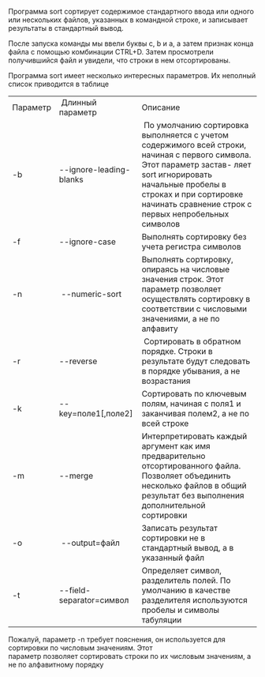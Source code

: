 Программа sort сортирует содержимое стандартного ввода или одного или нескольких файлов, указанных в командной строке, и записывает результаты в стандартный вывод. 


После запуска команды мы ввели буквы c, b и a, а затем признак конца файла с помощью комбинации CTRL+D. Затем просмотрели получившийся файл и увидели, что строки в нем отсортированы.


Программа sort имеет несколько интересных параметров. Их неполный список приводится в таблице




|  |  |  |
| --- | --- | --- |
| Параметр |  Длинный параметр | Описание |
| -b | --ignore-leading-blanks |  По умолчанию сортировка выполняется с учетом содержимого всей строки, начиная с первого символа. Этот параметр застав- ляет sort игнорировать начальные пробелы в строках и при сортировке начинать сравнение строк с первых непробельных символов |
| -f | --ignore-case  | Выполнять сортировку без учета регистра символов |
| -n |  --numeric-sort | Выполнять сортировку, опираясь на числовые значения строк. Этот параметр позволяет осуществлять сортировку в соответствии с числовыми значениями, а не по алфавиту |
| -r | --reverse |  Сортировать в обратном порядке. Строки в результате будут следовать в порядке убывания, а не возрастания |
| -k | --key=поле1[,поле2] | Сортировать по ключевым полям, начиная с поля1 и заканчивая полем2, а не по всей строке |
| -m | --merge | Интерпретировать каждый аргумент как имя предварительно отсортированного файла. Позволяет объединить несколько файлов в общий результат без выполнения дополнительной сортировки |
| -o |  --output=файл  | Записать результат сортировки не в стандартный вывод, а в указанный файл |
| -t | --field-separator=символ | Определяет символ, разделитель полей. По умолчанию в качестве разделителя используются пробелы и символы табуляции |


  
Пожалуй, параметр -n требует пояснения, он используется для сортировки по числовым значениям. Этот  
параметр позволяет сортировать строки по их числовым значениям, а не по алфавитному порядку

